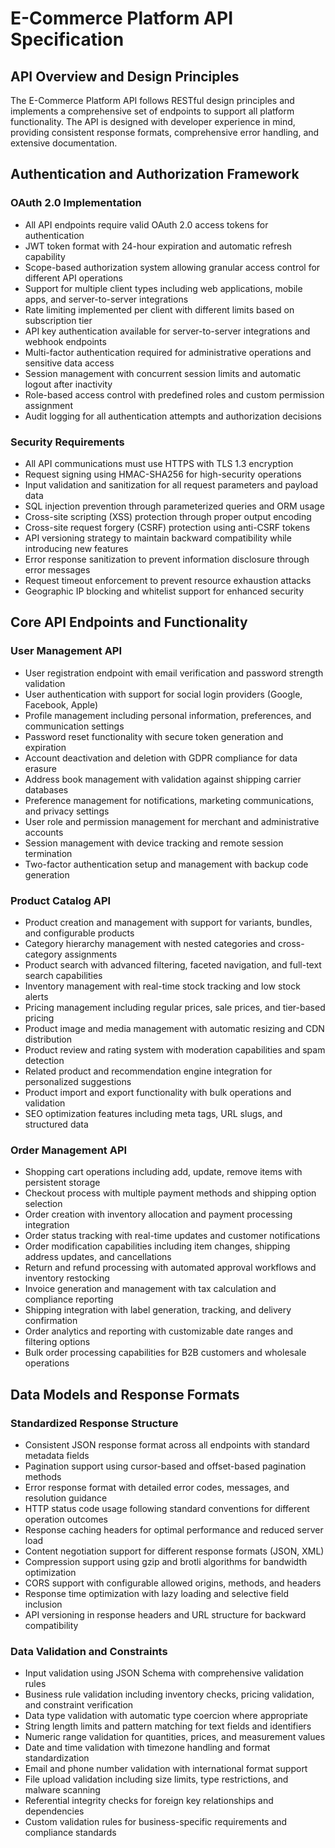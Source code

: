 # E-Commerce Platform API Specification

## API Overview and Design Principles

The E-Commerce Platform API follows RESTful design principles and implements a comprehensive set of endpoints to support all platform functionality. The API is designed with developer experience in mind, providing consistent response formats, comprehensive error handling, and extensive documentation.

## Authentication and Authorization Framework

### OAuth 2.0 Implementation
- All API endpoints require valid OAuth 2.0 access tokens for authentication
- JWT token format with 24-hour expiration and automatic refresh capability
- Scope-based authorization system allowing granular access control for different API operations
- Support for multiple client types including web applications, mobile apps, and server-to-server integrations
- Rate limiting implemented per client with different limits based on subscription tier
- API key authentication available for server-to-server integrations and webhook endpoints
- Multi-factor authentication required for administrative operations and sensitive data access
- Session management with concurrent session limits and automatic logout after inactivity
- Role-based access control with predefined roles and custom permission assignment
- Audit logging for all authentication attempts and authorization decisions

### Security Requirements
- All API communications must use HTTPS with TLS 1.3 encryption
- Request signing using HMAC-SHA256 for high-security operations
- Input validation and sanitization for all request parameters and payload data
- SQL injection prevention through parameterized queries and ORM usage
- Cross-site scripting (XSS) protection through proper output encoding
- Cross-site request forgery (CSRF) protection using anti-CSRF tokens
- API versioning strategy to maintain backward compatibility while introducing new features
- Error response sanitization to prevent information disclosure through error messages
- Request timeout enforcement to prevent resource exhaustion attacks
- Geographic IP blocking and whitelist support for enhanced security

## Core API Endpoints and Functionality

### User Management API
- User registration endpoint with email verification and password strength validation
- User authentication with support for social login providers (Google, Facebook, Apple)
- Profile management including personal information, preferences, and communication settings
- Password reset functionality with secure token generation and expiration
- Account deactivation and deletion with GDPR compliance for data erasure
- Address book management with validation against shipping carrier databases
- Preference management for notifications, marketing communications, and privacy settings
- User role and permission management for merchant and administrative accounts
- Session management with device tracking and remote session termination
- Two-factor authentication setup and management with backup code generation

### Product Catalog API
- Product creation and management with support for variants, bundles, and configurable products
- Category hierarchy management with nested categories and cross-category assignments
- Product search with advanced filtering, faceted navigation, and full-text search capabilities
- Inventory management with real-time stock tracking and low stock alerts
- Pricing management including regular prices, sale prices, and tier-based pricing
- Product image and media management with automatic resizing and CDN distribution
- Product review and rating system with moderation capabilities and spam detection
- Related product and recommendation engine integration for personalized suggestions
- Product import and export functionality with bulk operations and validation
- SEO optimization features including meta tags, URL slugs, and structured data

### Order Management API
- Shopping cart operations including add, update, remove items with persistent storage
- Checkout process with multiple payment methods and shipping option selection
- Order creation with inventory allocation and payment processing integration
- Order status tracking with real-time updates and customer notifications
- Order modification capabilities including item changes, shipping address updates, and cancellations
- Return and refund processing with automated approval workflows and inventory restocking
- Invoice generation and management with tax calculation and compliance reporting
- Shipping integration with label generation, tracking, and delivery confirmation
- Order analytics and reporting with customizable date ranges and filtering options
- Bulk order processing capabilities for B2B customers and wholesale operations

## Data Models and Response Formats

### Standardized Response Structure
- Consistent JSON response format across all endpoints with standard metadata fields
- Pagination support using cursor-based and offset-based pagination methods
- Error response format with detailed error codes, messages, and resolution guidance
- HTTP status code usage following standard conventions for different operation outcomes
- Response caching headers for optimal performance and reduced server load
- Content negotiation support for different response formats (JSON, XML)
- Compression support using gzip and brotli algorithms for bandwidth optimization
- CORS support with configurable allowed origins, methods, and headers
- Response time optimization with lazy loading and selective field inclusion
- API versioning in response headers and URL structure for backward compatibility

### Data Validation and Constraints
- Input validation using JSON Schema with comprehensive validation rules
- Business rule validation including inventory checks, pricing validation, and constraint verification
- Data type validation with automatic type coercion where appropriate
- String length limits and pattern matching for text fields and identifiers
- Numeric range validation for quantities, prices, and measurement values
- Date and time validation with timezone handling and format standardization
- Email and phone number validation with international format support
- File upload validation including size limits, type restrictions, and malware scanning
- Referential integrity checks for foreign key relationships and dependencies
- Custom validation rules for business-specific requirements and compliance standards
